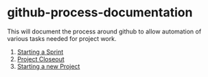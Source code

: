 # github-process-documentation

This will document the process around github to allow automation of various tasks needed for project work.

1. [Starting a Sprint](start-sprint.md)
2. [Project Closeout](project-closeout.md)
3. [Starting a new Project](new-project.md)

